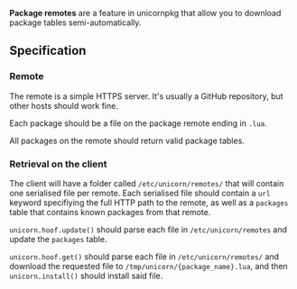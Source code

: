 **Package remotes** are a feature in unicornpkg that allow you to download package tables semi-automatically.

## Specification
### Remote

The remote is a simple HTTPS server. It's usually a GitHub repository, but other hosts should work fine.

Each package should be a file on the package remote ending in `.lua`.

All packages on the remote should return valid package tables.

### Retrieval on the client

The client will have a folder called `/etc/unicorn/remotes/` that will contain one serialised file per remote. Each serialised file should contain a `url` keyword specifiying the full HTTP path to the remote, as well as a `packages` table that contains known packages from that remote.

`unicorn.hoof.update()` should parse each file in `/etc/unicorn/remotes` and update the `packages` table.

`unicorn.hoof.get()` should parse each file in `/etc/unicorn/remotes/` and download the requested file to `/tmp/unicorn/{package_name}.lua`, and then `unicorn.install()` should install said file.
